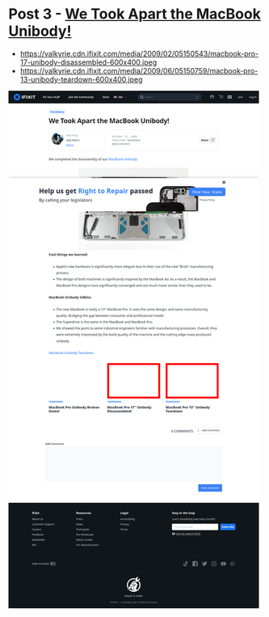 # Post 3 - [We Took Apart the MacBook Unibody!](https://www.ifixit.com/News/3/we-took-apart-the-macbook-unibody)

- https://valkyrie.cdn.ifixit.com/media/2009/02/05150543/macbook-pro-17-unibody-disassembled-600x400.jpeg
- https://valkyrie.cdn.ifixit.com/media/2009/06/05150759/macbook-pro-13-unibody-teardown-600x400.jpeg

![screencap](screenshots/5066c091-7795-489f-bc84-d11665f66c1b.png)
